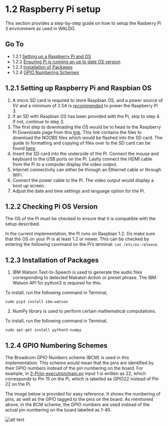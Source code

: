 1.2 Raspberry Pi setup
===

This section provides a step-by-step guide on how to setup the Rasberry Pi 3 environment as used in WALDO.

## Go To
* 1.2.1 [Setting up a Raspberry Pi and OS](#121-setting-up-raspberry-pi-and-raspbian-os)
* 1.2.2 [Ensuring Pi is running an up to date OS version](#122-checking-pi-os-version)
* 1.2.3 [Installation of Packages](#123-installation-of-packages)
* 1.2.4 [GPIO Numbering Schemes](#124-gpio-numbering-schemes)

1.2.1 Setting up Raspberry Pi and Raspbian OS
---
1. A micro SD card is required to store Raspbian OS, and a power source of 5V and a minimum of 2.5A is [recommended](https://projects.raspberrypi.org/en/projects/raspberry-pi-setting-up/2) to power the Raspberry Pi 3. 
2. If an SD with Raspbian OS has been provided with the Pi, skip to step 4. If not, continue to step 3.
3. The first step to downloading the OS would be to head to the Raspberry Pi Downloads page from this [link](https://www.raspberrypi.org/downloads/). This link contains the files to download the NOOBS files which would be flashed into the SD card. The guide to formatting and copying of files over to the SD card can be found [here](https://projects.raspberrypi.org/en/projects/raspberry-pi-setting-up/3). 
4. Insert the SD card into the underside of the Pi. Connect the mouse and keyboard to the USB ports on the Pi. Lastly connect the HDMI cable from the Pi to a computer display the video output. 
5. Internet connectivity can either be through an Ethernet cable or through WiFi.
6. Connect the power cable to the Pi. The video output would display a boot up screen.
7. Adjust the date and time settings and language option for the Pi.



1.2.2 Checking Pi OS Version
---

The OS of the Pi must be checked to ensure that it is compatible with the setup described. 

In the current implementation, the Pi runs on Raspbian 1.2. Do make sure that the OS on your Pi is at least 1.2 or newer. This can be checked by entering the following command on the Pi’s terminal: `cat /etc/os-release`. 

1.2.3 Installation of Packages
---

1) IBM Watson Text-to-Speech is used to generate the audio files corresponding to detected Makaton Action or preset phrase. The IBM Watson API for python3 is required for this.

To install, run the following command in Terminal,

```
sudo pip3 install ibm-watson
``` 

2) NumPy library is used to perform certain mathematical computations. 

To install, run the following command in Terminal,

```
sudo apt-get install python3-numpy
```
1.2.4 GPIO Numbering Schemes
---

The Broadcom GPIO Numbers scheme (BCM) is used in this implementation. This scheme would mean that the pins are identified by their GPIO numbers instead of the pin numbering on the board. For example, in [3-Pi/pi-execution/main.py](https://github.com/patrickjohncyh/ibm-waldo/blob/master/3-Pi/pi-execution/main.py) input 1 is written as 22, which corresponds to Pin 15 on the Pi, which is labelled as GPIO22 instead of Pin 22 on the Pi. 

The image below is provided for easy reference. It shows the numbering of pins, as well as the GPIO tagged to the pins on the board. As mentioned above, in the BCM scheme, the GPIO numbers are used instead of the actual pin numbering on the board labelled as 1-40. 

![alt text](https://github.com/patrickjohncyh/ibm-waldo/blob/master/imgs/Raspberry%20pi%203%20GPIO_pins_v2.png "GPIO Pins")
